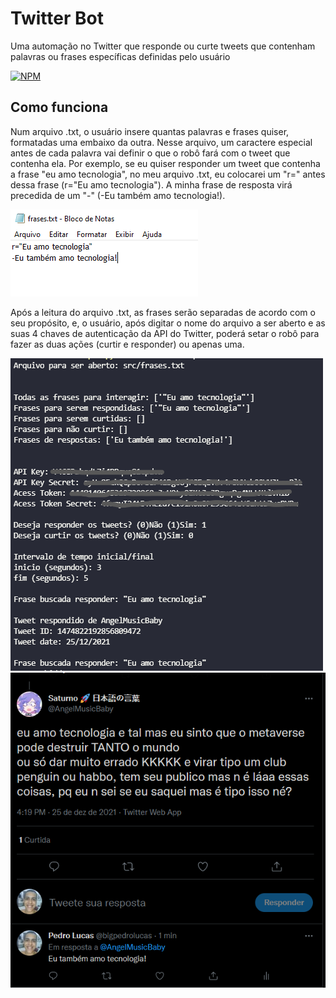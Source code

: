 # Twitter Bot
Uma automação no Twitter que responde ou curte tweets que contenham palavras ou frases específicas definidas pelo usuário

[![NPM](https://img.shields.io/apm/l/react?style=plastic)](https://github.com/bigpedrolucas/TwitterBot-Python/blob/master/LICENSE)

## Como funciona
Num arquivo .txt, o usuário insere quantas palavras e frases quiser, formatadas uma embaixo da outra. Nesse arquivo, um caractere especial antes de cada palavra vai definir o que o robô fará com o tweet que contenha ela. Por exemplo, se eu quiser responder um tweet que contenha a frase "eu amo tecnologia", no meu arquivo .txt, eu colocarei um "r=" antes dessa frase (r="Eu amo tecnologia"). A minha frase de resposta virá precedida de um "-" (-Eu também amo tecnologia!).

![img1](https://github.com/bigpedrolucas/TwitterBot-Python/blob/master/images/img1.png)

Após a leitura do arquivo .txt, as frases serão separadas de acordo com o seu propósito, e, o usuário, após digitar o nome do arquivo a ser aberto e as suas 4 chaves de autenticação da API do Twitter, poderá setar o robô para fazer as duas ações (curtir e responder) ou apenas uma.

![img2](https://github.com/bigpedrolucas/TwitterBot-Python/blob/master/images/img2.png)
![img3](https://github.com/bigpedrolucas/TwitterBot-Python/blob/master/images/img3.png)



